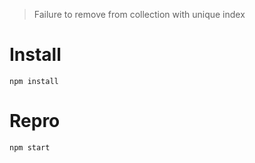 > Failure to remove from collection with unique index

# Install
`npm install`

# Repro

`npm start`
